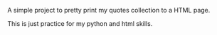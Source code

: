 A simple project to pretty print my quotes collection to a HTML page.

This is just practice for my python and html skills.

